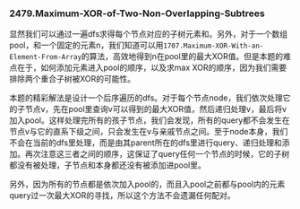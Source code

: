 ### 2479.Maximum-XOR-of-Two-Non-Overlapping-Subtrees

显然我们可以通过一遍dfs求得每个节点对应的子树元素和。另外，对于一个数组pool，和一个固定的元素n，我们知道可以用`1707.Maximum-XOR-With-an-Element-From-Array`的算法，高效地得到n在pool里的最大XOR值。但是本题的难点在于，如何添加元素进入pool的顺序，以及求max XOR的顺序，因为我们需要排除两个重合子树被XOR的可能性。

本题的精彩解法是设计一个后序遍历的dfs。对于每个节点node，我们依次处理它的子节点v，先在pool里查询v可以得到的最大XOR值，然后递归处理v，最后将v加入pool。这样处理完所有的孩子节点，我们会发现，所有的query都不会发生在节点v与它的直系下级之间，只会发生在v与亲戚节点之间。至于node本身，我们不会在当前的dfs里处理，而是由其parent所在的dfs里进行query、递归处理和添加。再次注意这三者之间的顺序，这保证了query任何一个节点的时候，它的子树都没有被处理，子节点和本身都还没有被添加进pool里。

另外，因为所有的节点都是依次加入pool的，而且入pool之前都与pool内的元素query过一次最大XOR的寻找，所以这个方法不会遗漏任何配对。
